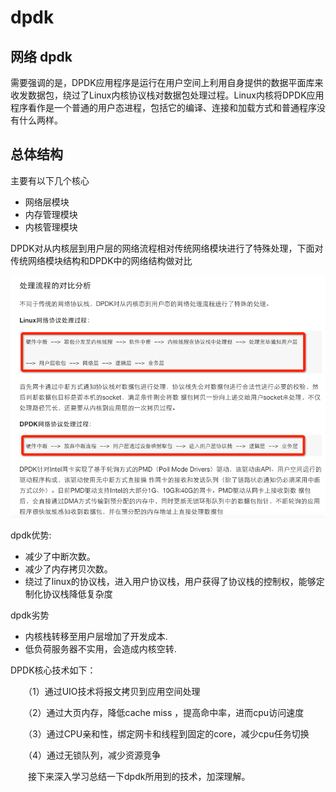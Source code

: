 # dpdk

## 网络 dpdk

需要强调的是，DPDK应用程序是运行在用户空间上利用自身提供的数据平面库来收发数据包，绕过了Linux内核协议栈对数据包处理过程。Linux内核将DPDK应用程序看作是一个普通的用户态进程，包括它的编译、连接和加载方式和普通程序没有什么两样。

## 总体结构

主要有以下几个核心

* 网络层模块
* 内存管理模块
* 内核管理模块

DPDK对从内核层到用户层的网络流程相对传统网络模块进行了特殊处理，下面对传统网络模块结构和DPDK中的网络结构做对比

![](../../.gitbook/assets/image%20%2811%29.png)

  


dpdk优势:

* 减少了中断次数。
* 减少了内存拷贝次数。
* 绕过了linux的协议栈，进入用户协议栈，用户获得了协议栈的控制权，能够定制化协议栈降低复杂度

dpdk劣势

* 内核栈转移至用户层增加了开发成本.
* 低负荷服务器不实用，会造成内核空转.



DPDK核心技术如下：

　　（1）通过UIO技术将报文拷贝到应用空间处理

　　（2）通过大页内存，降低cache miss ，提高命中率，进而cpu访问速度

　　（3）通过CPU亲和性，绑定网卡和线程到固定的core，减少cpu任务切换

　　（4）通过无锁队列，减少资源竞争

　　接下来深入学习总结一下dpdk所用到的技术，加深理解。

